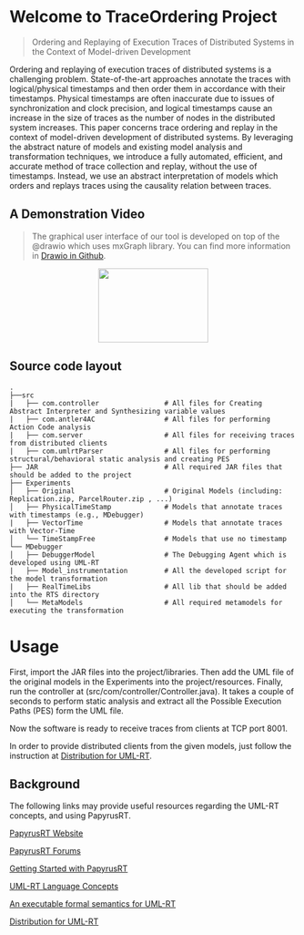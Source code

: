 # Welcome to TraceOrdering Project  
> Ordering and Replaying of Execution Traces of Distributed Systems in the Context of Model-driven Development

Ordering and replaying of execution traces of distributed systems is a challenging problem. State-of-the-art approaches annotate the traces with logical/physical timestamps and then order them in accordance with their timestamps. Physical timestamps are often inaccurate due to issues of synchronization and clock precision, and logical timestamps cause an increase in the size of traces as the number of nodes in the distributed system increases. This paper concerns trace ordering and replay in the context of model-driven development of distributed systems. By leveraging the abstract nature of models and existing model analysis and transformation techniques, we introduce a fully automated, efficient, and accurate method of trace collection and replay, without the use of timestamps. Instead, we use an abstract interpretation of models which
orders and replays traces using the causality relation between traces.

## A Demonstration Video
> The graphical user interface of our tool is developed on top of the   @drawio which uses mxGraph library. You can find more information in [Drawio in Github](https://github.com/jgraph/drawio).


[<p style="text-align:center;"><img src="https://i.ibb.co/nbM8rL6/You-Tube-icon.png" width="193" height="130"></p>](https://youtu.be/KKO3KV9SqBI)


## Source code layout
    .
    ├──src
    |   ├── com.controller                # All files for Creating Abstract Interpreter and Synthesizing variable values
    |   ├── com.antler4AC                 # All files for performing Action Code analysis  
    |   ├── com.server                    # All files for receiving traces from distributed clients
    |   ├── com.umlrtParser               # All files for performing structural/behavioral static analysis and creating PES
    ├── JAR                               # All required JAR files that should be added to the project 
    ├── Experiments                   
    │   ├── Original                      # Original Models (including: Replication.zip, ParcelRouter.zip , ...)
    │   ├── PhysicalTimeStamp             # Models that annotate traces with timestamps (e.g., MDebugger)
    |   ├── VectorTime                    # Models that annotate traces with Vector-Time
    │   └── TimeStampFree                 # Models that use no timestamp
    └── MDebugger                     
    │   ├── DebuggerModel                 # The Debugging Agent which is developed using UML-RT  
    |   ├── Model_instrumentation         # All the developed script for the model transformation 
    |   ├── RealTimeLibs                  # All lib that should be added into the RTS directory
    │   └── MetaModels                    # All required metamodels for executing the transformation


# Usage
First, import the JAR files into the project/libraries. Then add the UML file of the original models in the Experiments into the project/resources. Finally, run the controller at (src/com/controller/Controller.java). It takes a couple of seconds to perform static analysis and extract all the Possible Execution Paths (PES) form the UML file.

Now the software is ready to receive traces from clients at TCP port 8001.


In order to provide distributed clients from the given models, just follow the instruction at [Distribution for UML-RT](https://github.com/kjahed/papyrusrt-distribution).

## Background

The following links may provide useful resources regarding the UML-RT concepts, and using PapyrusRT.

[PapyrusRT Website](https://eclipse.org/papyrus-rt/)

[PapyrusRT Forums](https://www.eclipse.org/forums/index.php/f/314/)

[Getting Started with PapyrusRT](https://wiki.eclipse.org/Papyrus-RT/User/User_Guide/Getting_Started)

[UML-RT Language Concepts](https://pdfs.semanticscholar.org/7fae/fac63155a404e431c97201f89fc8c37a7d62.pdf)

[An executable formal semantics for UML-RT](https://link.springer.com/article/10.1007/s10270-014-0399-z)

[Distribution for UML-RT](https://github.com/kjahed/papyrusrt-distribution)
